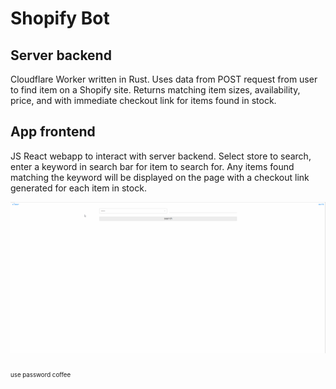 # Shopify Bot

## Server backend
Cloudflare Worker written in Rust. 
Uses data from POST request from user to find item on a Shopify site. Returns matching item sizes, availability, price, and with immediate checkout link for items found in stock.

## App frontend
JS React webapp to interact with server backend. 
Select store to search, enter a keyword in search bar for item to search for.
Any items found matching the keyword will be displayed on the page with a checkout link generated for each item in stock.

<p align="center">
  <img src="capture.gif">
 </p>
<sub><sub>use password coffee</sub></sub>
